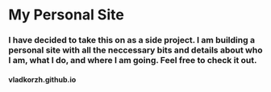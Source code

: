 # My Personal Site

### I have decided to take this on as a side project. I am building a personal site with all the neccessary bits and details about who I am, what I do, and where I am going. Feel free to check it out.

#### vladkorzh.github.io